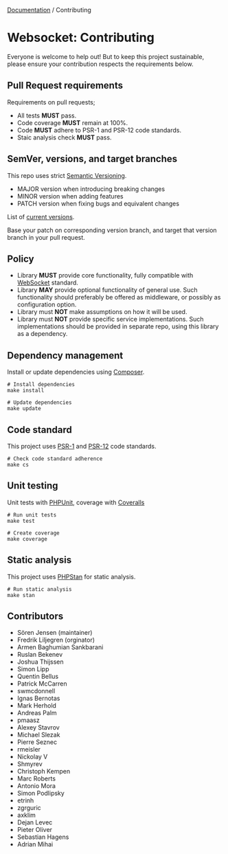 [Documentation](Index.md) / Contributing

# Websocket: Contributing

Everyone is welcome to help out!
But to keep this project sustainable, please ensure your contribution respects the requirements below.

## Pull Request requirements

Requirements on pull requests;

* All tests **MUST** pass.
* Code coverage **MUST** remain at 100%.
* Code **MUST** adhere to PSR-1 and PSR-12 code standards.
* Staic analysis check **MUST** pass.

## SemVer, versions, and target branches

This repo uses strict [Semantic Versioning](https://semver.org).

* MAJOR version when introducing breaking changes
* MINOR version when adding features
* PATCH version when fixing bugs and equivalent changes

List of [current versions](https://github.com/sirn-se/websocket-php/wiki/Versions).

Base your patch on corresponding version branch, and target that version branch in your pull request.

## Policy

* Library **MUST** provide core functionality, fully compatible with [WebSocket](https://datatracker.ietf.org/doc/html/rfc6455) standard.
* Library **MAY** provide optional functionality of general use. Such functionality should preferably be offered as middleware, or possibly as configuration option.
* Library must **NOT** make assumptions on how it will be used.
* Library must **NOT** provide specific service implementations. Such implementations should be provided in separate repo, using this library as a dependency.

## Dependency management

Install or update dependencies using [Composer](https://getcomposer.org/).

```
# Install dependencies
make install

# Update dependencies
make update
```

## Code standard

This project uses [PSR-1](https://www.php-fig.org/psr/psr-1/) and [PSR-12](https://www.php-fig.org/psr/psr-12/) code standards.
```
# Check code standard adherence
make cs
```

## Unit testing

Unit tests with [PHPUnit](https://phpunit.readthedocs.io/), coverage with [Coveralls](https://github.com/php-coveralls/php-coveralls)
```
# Run unit tests
make test

# Create coverage
make coverage
```

## Static analysis

This project uses [PHPStan](https://phpstan.org/) for static analysis.
```
# Run static analysis
make stan
```

## Contributors

* Sören Jensen (maintainer)
* Fredrik Liljegren (orginator)
* Armen Baghumian Sankbarani
* Ruslan Bekenev
* Joshua Thijssen
* Simon Lipp
* Quentin Bellus
* Patrick McCarren
* swmcdonnell
* Ignas Bernotas
* Mark Herhold
* Andreas Palm
* pmaasz
* Alexey Stavrov
* Michael Slezak
* Pierre Seznec
* rmeisler
* Nickolay V
* Shmyrev
* Christoph Kempen
* Marc Roberts
* Antonio Mora
* Simon Podlipsky
* etrinh
* zgrguric
* axklim
* Dejan Levec
* Pieter Oliver
* Sebastian Hagens
* Adrian Mihai
